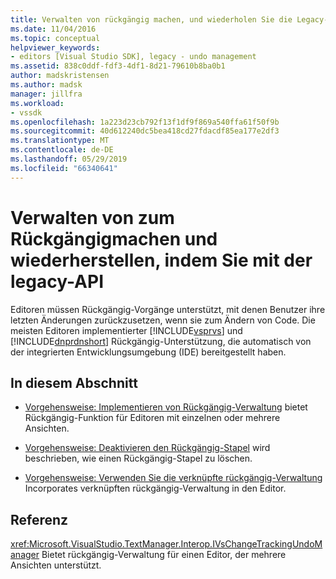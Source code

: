 ```yaml
---
title: Verwalten von rückgängig machen, und wiederholen Sie die Legacy-API mit | Microsoft-Dokumentation
ms.date: 11/04/2016
ms.topic: conceptual
helpviewer_keywords:
- editors [Visual Studio SDK], legacy - undo management
ms.assetid: 838c0ddf-fdf3-4df1-8d21-79610b8ba0b1
author: madskristensen
ms.author: madsk
manager: jillfra
ms.workload:
- vssdk
ms.openlocfilehash: 1a223d23cb792f13f1df9f869a540ffa61f50f9b
ms.sourcegitcommit: 40d612240dc5bea418cd27fdacdf85ea177e2df3
ms.translationtype: MT
ms.contentlocale: de-DE
ms.lasthandoff: 05/29/2019
ms.locfileid: "66340641"
---
```

# <a name="manage-undo-and-redo-by-using-the-legacy-api"></a>Verwalten von zum Rückgängigmachen und wiederherstellen, indem Sie mit der legacy-API
Editoren müssen Rückgängig-Vorgänge unterstützt, mit denen Benutzer ihre letzten Änderungen zurückzusetzen, wenn sie zum Ändern von Code. Die meisten Editoren implementierter [!INCLUDE[vsprvs](../code-quality/includes/vsprvs_md.md)] und [!INCLUDE[dnprdnshort](../code-quality/includes/dnprdnshort_md.md)] Rückgängig-Unterstützung, die automatisch von der integrierten Entwicklungsumgebung (IDE) bereitgestellt haben.

## <a name="in-this-section"></a>In diesem Abschnitt
- [Vorgehensweise: Implementieren von Rückgängig-Verwaltung](../extensibility/how-to-implement-undo-management.md) bietet Rückgängig-Funktion für Editoren mit einzelnen oder mehrere Ansichten.

- [Vorgehensweise: Deaktivieren den Rückgängig-Stapel](../extensibility/how-to-clear-the-undo-stack.md) wird beschrieben, wie einen Rückgängig-Stapel zu löschen.

- [Vorgehensweise: Verwenden Sie die verknüpfte rückgängig-Verwaltung](../extensibility/how-to-use-linked-undo-management.md) Incorporates verknüpften rückgängig-Verwaltung in den Editor.

## <a name="reference"></a>Referenz
 <xref:Microsoft.VisualStudio.TextManager.Interop.IVsChangeTrackingUndoManager> Bietet rückgängig-Verwaltung für einen Editor, der mehrere Ansichten unterstützt.

